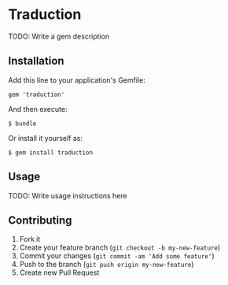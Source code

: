 # Traduction

TODO: Write a gem description

## Installation

Add this line to your application's Gemfile:

    gem 'traduction'

And then execute:

    $ bundle

Or install it yourself as:

    $ gem install traduction

## Usage

TODO: Write usage instructions here

## Contributing

1. Fork it
2. Create your feature branch (`git checkout -b my-new-feature`)
3. Commit your changes (`git commit -am 'Add some feature'`)
4. Push to the branch (`git push origin my-new-feature`)
5. Create new Pull Request

